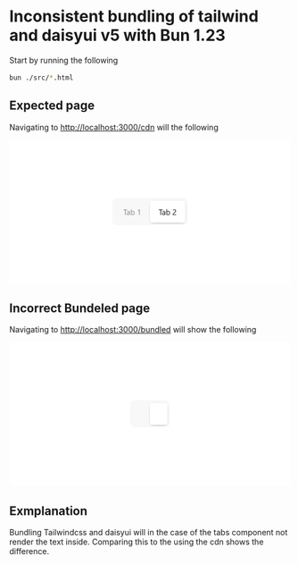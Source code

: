 # Inconsistent bundling of tailwind and daisyui v5 with Bun 1.23

Start by running the following
```bash
bun ./src/*.html
 ```

## Expected page

Navigating to [http://localhost:3000/cdn](http://localhost:3000/cdn) will the following

![An image of two tabs called Tab 1 and Tab 2. You can click on them to switch between them](./public/cdn.png "Cdn image")

## Incorrect Bundeled page

Navigating to [http://localhost:3000/bundled](http://localhost:3000/bundled) will show the following

![An image of two tabs where the text inside is missing](./public/bundled.png "Bundled image")

## Exmplanation
Bundling Tailwindcss and daisyui will in the case of the tabs component not render the text inside. Comparing this to the using the cdn shows the difference.   
